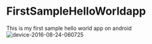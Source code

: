 # FirstSampleHelloWorldapp
This is my first sample hello world app on android
![device-2016-08-24-060725](https://cloud.githubusercontent.com/assets/13359544/17908969/abce4f0a-69c1-11e6-9c16-1ae39951b853.png)
